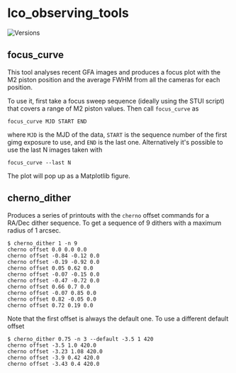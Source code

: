 # lco_observing_tools

![Versions](https://img.shields.io/badge/python->3.7-blue)

## focus_curve

This tool analyses recent GFA images and produces a focus plot with the M2 piston position and the average FWHM from all the cameras for each position.

To use it, first take a focus sweep sequence (ideally using the STUI script) that covers a range of M2 piston values. Then call `focus_curve` as

    focus_curve MJD START END

where `MJD` is the MJD of the data, `START` is the sequence number of the first gimg exposure to use, and `END` is the last one. Alternatively it's possible to use the last N images taken with

    focus_curve --last N

The plot will pop up as a Matplotlib figure.


## cherno_dither

Produces a series of printouts with the `cherno` offset commands for a RA/Dec dither sequence. To get a sequence of 9 dithers with a maximum radius of 1 arcsec.

    $ cherno_dither 1 -n 9
    cherno offset 0.0 0.0 0.0
    cherno offset -0.84 -0.12 0.0
    cherno offset -0.19 -0.92 0.0
    cherno offset 0.05 0.62 0.0
    cherno offset -0.07 -0.15 0.0
    cherno offset -0.47 -0.72 0.0
    cherno offset 0.66 0.7 0.0
    cherno offset -0.07 0.85 0.0
    cherno offset 0.82 -0.05 0.0
    cherno offset 0.72 0.19 0.0

Note that the first offset is always the default one. To use a different default offset

    $ cherno_dither 0.75 -n 3 --default -3.5 1 420
    cherno offset -3.5 1.0 420.0
    cherno offset -3.23 1.08 420.0
    cherno offset -3.9 0.42 420.0
    cherno offset -3.43 0.4 420.0
